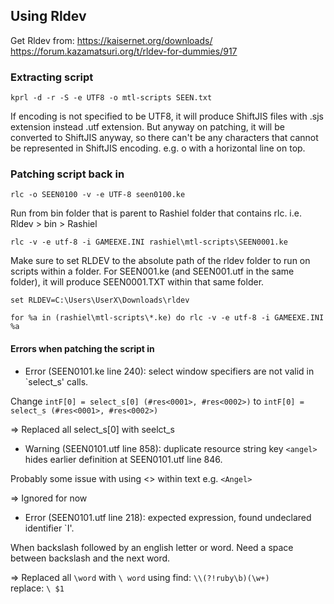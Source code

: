 
## Using Rldev

Get Rldev from:
https://kaisernet.org/downloads/
https://forum.kazamatsuri.org/t/rldev-for-dummies/917

### Extracting script

```
kprl -d -r -S -e UTF8 -o mtl-scripts SEEN.txt
```

If encoding is not specified to be UTF8, it will produce ShiftJIS files with .sjs extension instead .utf extension. But anyway on patching, it will be converted to ShiftJIS anyway, so there can't be any characters that cannot be represented in ShiftJIS encoding. e.g. o with a horizontal line on top.

### Patching script back in
```
rlc -o SEEN0100 -v -e UTF-8 seen0100.ke
```

Run from bin folder that is parent to Rashiel folder that contains rlc.
i.e. Rldev > bin > Rashiel
```
rlc -v -e utf-8 -i GAMEEXE.INI rashiel\mtl-scripts\SEEN0001.ke
```

Make sure to set RLDEV to the absolute path of the rldev folder to run on scripts within a folder. For SEEN001.ke (and SEEN001.utf in the same folder), it will produce SEEN0001.TXT within that same folder. 

```
set RLDEV=C:\Users\UserX\Downloads\rldev

for %a in (rashiel\mtl-scripts\*.ke) do rlc -v -e utf-8 -i GAMEEXE.INI %a
```

#### Errors when patching the script in 

- Error (SEEN0101.ke line 240): select window specifiers are not valid in
  `select_s' calls.

Change `intF[0] = select_s[0] (#res<0001>, #res<0002>)` to `intF[0] = select_s (#res<0001>, #res<0002>)`

=> Replaced all select_s[0] with seelct_s

- Warning (SEEN0101.utf line 858): duplicate resource string key `<angel>` hides
  earlier definition at SEEN0101.utf line 846.

Probably some issue with using <> within text e.g. `<Angel>`

=> Ignored for now

- Error (SEEN0101.utf line 218): expected expression, found undeclared
  identifier `I'.

When backslash followed by an english letter or word. Need a space between backslash and the next word.

=> Replaced all `\word` with `\ word` using
  find: `\\(?!ruby\b)(\w+)`  
  replace: `\ $1`




